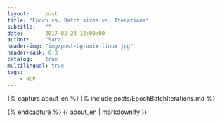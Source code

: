 ```yaml
---
layout:     post
title: "Epoch vs. Batch sizes vs. Iterations"
subtitle:   ""
date:       2017-02-24 12:00:00
author:     "Sara"
header-img: "img/post-bg-unix-linux.jpg"
header-mask: 0.3
catalog:    true
multilingual: true
tags:
    - NLP
---
```



<div class="zh post-container">
{% capture about_en %}
{% include posts/EpochBatchIterations.md %}

{% endcapture %}
{{ about_en | markdownify }}
</div>

<div class="en post-container">

</div>

